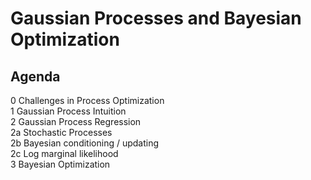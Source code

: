 # Gaussian Processes and Bayesian Optimization 

## Agenda 

0 Challenges in Process Optimization  
1 Gaussian Process Intuition  
2 Gaussian Process Regression  
2a Stochastic Processes  
2b Bayesian conditioning / updating  
2c Log marginal likelihood  
3 Bayesian Optimization   



